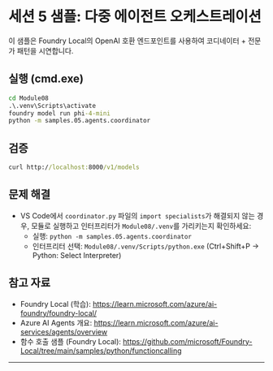 <!--
CO_OP_TRANSLATOR_METADATA:
{
  "original_hash": "4f786f5ea706270620f8e5dfb088e0c0",
  "translation_date": "2025-09-22T12:28:06+00:00",
  "source_file": "Module08/samples/05/README.md",
  "language_code": "ko"
}
-->
# 세션 5 샘플: 다중 에이전트 오케스트레이션

이 샘플은 Foundry Local의 OpenAI 호환 엔드포인트를 사용하여 코디네이터 + 전문가 패턴을 시연합니다.

## 실행 (cmd.exe)
```cmd
cd Module08
.\.venv\Scripts\activate
foundry model run phi-4-mini
python -m samples.05.agents.coordinator
```

## 검증
```cmd
curl http://localhost:8000/v1/models
```

## 문제 해결
- VS Code에서 `coordinator.py` 파일의 `import specialists`가 해결되지 않는 경우, 모듈로 실행하고 인터프리터가 `Module08/.venv`를 가리키는지 확인하세요:
	- 실행: `python -m samples.05.agents.coordinator`
	- 인터프리터 선택: `Module08/.venv/Scripts/python.exe` (Ctrl+Shift+P → Python: Select Interpreter)

## 참고 자료
- Foundry Local (학습): https://learn.microsoft.com/azure/ai-foundry/foundry-local/
- Azure AI Agents 개요: https://learn.microsoft.com/azure/ai-services/agents/overview
- 함수 호출 샘플 (Foundry Local): https://github.com/microsoft/Foundry-Local/tree/main/samples/python/functioncalling

---

